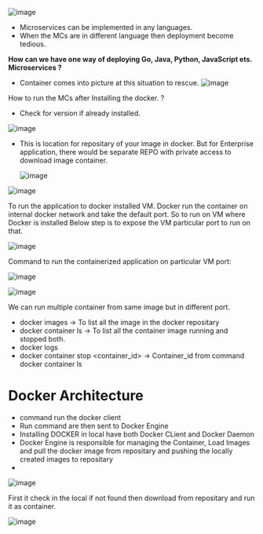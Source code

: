![image](https://user-images.githubusercontent.com/29571875/129880960-f09a860b-bd90-4d98-9216-761dd5fd640e.png)

- Microservices can be implemented in any languages.
- When the MCs are in different language then deployment become tedious.

**How can we have one way of deploying Go, Java, Python, JavaScript ets. Microservices ?**

- Container comes into picture at this situation to rescue.
![image](https://user-images.githubusercontent.com/29571875/129881625-4d36d8a6-faa7-4ac5-9c7f-d67c99977c16.png)

How to run the MCs after Installing the docker. ?
- Check for version if already installed.

![image](https://user-images.githubusercontent.com/29571875/129883615-b644bd3e-3505-46fc-bc4e-8209d09698e7.png)

- This is location for repositary of your image in docker. But for Enterprise application, there would be separate REPO with private access to download
  image container.
  
  ![image](https://user-images.githubusercontent.com/29571875/129886327-b676c169-6f67-45f8-bd9e-c4066eb666af.png)


![image](https://user-images.githubusercontent.com/29571875/129885123-51429828-42bb-4b5f-bb8e-6338e50a2d3b.png)


To run the application to docker installed VM. Docker run the container on internal docker network and take the default port. So to run on VM where Docker is installed
Below step is to expose the VM particular port to run on that.

![image](https://user-images.githubusercontent.com/29571875/129885537-75515522-edea-45cb-8007-8af687400994.png)

Command to run the containerized application on particular VM port:


![image](https://user-images.githubusercontent.com/29571875/129885998-b9625859-0e69-49ef-afdc-18858f2a90e8.png)

![image](https://user-images.githubusercontent.com/29571875/129886820-407de19b-d9b6-4b1b-a686-43e2412f45fc.png)

We can run multiple container from same image but in different port.

- docker images -> To list all the image in the docker repositary
- docker container ls -> To list all the container image running and stopped both.
- docker logs <docker-image-id>
- docker container stop <container_id> -> Container_id from command docker container ls


# Docker Architecture
  
  - command run the docker client
  - Run command are then sent to Docker Engine
  - Installing DOCKER in local have both Docker CLient and Docker Daemon
  - Docker Engine is responsible for managing the Container, Load Images and pull the docker image from repositary and 
    pushing the locally created images to repositary
  - 

![image](https://user-images.githubusercontent.com/29571875/129888607-b6864029-87e6-4ef5-af98-ecd9150167a5.png)

  
  First it check in the local if not found then download from repositary and run it as container.
  
![image](https://user-images.githubusercontent.com/29571875/129889335-5697d1e3-22c5-4eba-b276-42f560f9bfd1.png)

